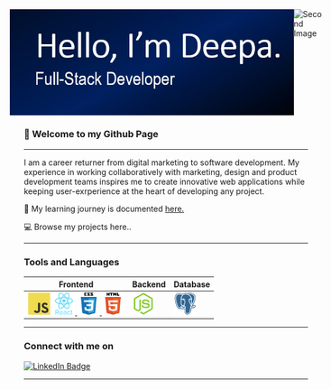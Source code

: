 <!-- ![](./heading.JPG) -->
<div style="display: flex; justify-content: center;margin-bottom: 20px;">
  <img src="./heading.JPG" width="600">
  <img src="https://media.giphy.com/media/L1R1tvI9svkIWwpVYr/giphy.gif" alt="Second Image" width="300">
</div>

### 👩 Welcome to my Github Page

---

I am a career returner from digital marketing to software development. My experience in working collaboratively with marketing, design and product development teams inspires me to create innovative web applications while keeping user-exrperience at the heart of developing any project.

🌱 My learning journey is documented <a href="https://deepsdali.github.io/Deepa-Portfolio/" target="_blank"> here. </a>

💻 Browse my projects here..

---

### Tools and Languages

| Frontend                                                                                                                                                                                                                                                                                                                                                                                                                                                                                                                                                                                                                                                                                                                                                                                                                                   | Backend                                                                                                                                          | Database                                                                                                                                                |
| ------------------------------------------------------------------------------------------------------------------------------------------------------------------------------------------------------------------------------------------------------------------------------------------------------------------------------------------------------------------------------------------------------------------------------------------------------------------------------------------------------------------------------------------------------------------------------------------------------------------------------------------------------------------------------------------------------------------------------------------------------------------------------------------------------------------------------------------ | ------------------------------------------------------------------------------------------------------------------------------------------------ | ------------------------------------------------------------------------------------------------------------------------------------------------------- |
| <img src="https://raw.githubusercontent.com/devicons/devicon/master/icons/javascript/javascript-original.svg" alt="javascript" width="40" height="40"/> <a href="https://reactjs.org/" target="_blank" rel="noreferrer"> <img src="https://raw.githubusercontent.com/devicons/devicon/master/icons/react/react-original-wordmark.svg" alt="react" width="40" height="40"/> </a> <a href="https://www.w3schools.com/css/" target="_blank" rel="noreferrer"> <img src="https://raw.githubusercontent.com/devicons/devicon/master/icons/css3/css3-original-wordmark.svg" alt="css3" width="40" height="40"/> </a> <a href="https://www.w3.org/html/" target="_blank" rel="noreferrer"> <img src="https://raw.githubusercontent.com/devicons/devicon/master/icons/html5/html5-original-wordmark.svg" alt="html5" width="40" height="40"/> </a> | <a><img src="https://raw.githubusercontent.com/devicons/devicon/master/icons/nodejs/nodejs-plain.svg" alt="nodejs" width="40" height="40"/> </a> | <a><img src="https://raw.githubusercontent.com/devicons/devicon/master/icons/postgresql/postgresql-plain.svg" alt="postgresql" width="40" height="40"/> |

---

### Connect with me on

  <a href="https://www.linkedin.com/in/deepashri-dali/">
    <img src="https://img.shields.io/badge/LinkedIn-blue?style=for-the-badge&logo=linkedin&logoColor=white" alt="LinkedIn Badge"/>
  </a>

---

<!--
**DeepsDali/DeepsDali** is a ✨ _special_ ✨ repository because its `README.md` (this file) appears on your GitHub profile.

Here are some ideas to get you started:

- 🔭 I’m currently working on ...
- 🌱 I’m currently learning ...
- 👯 I’m looking to collaborate on ...
- 🤔 I’m looking for help with ...
- 💬 Ask me about ...
- 📫 How to reach me: ...
- 😄 Pronouns: ...
- ⚡ Fun fact: ...
  -->
